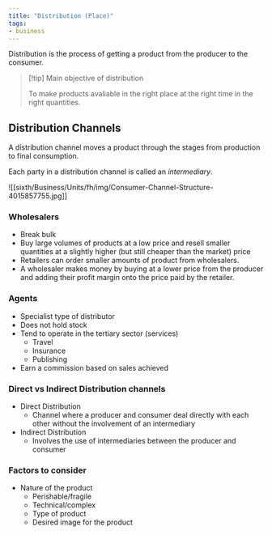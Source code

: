 ```yaml
---
title: "Distribution (Place)"
tags:
- business
---
```


Distribution is the process of getting a product from the producer to the consumer.

> [!tip] Main objective of distribution
>
> To make products avaliable in the right place at the right time in the right quantities.


## Distribution Channels

A distribution channel moves a product through the stages from production to final consumption.

Each party in a distribution channel is called an *intermediary*.

![[sixth/Business/Units/fh/img/Consumer-Channel-Structure-4015857755.jpg]]

### Wholesalers

- Break bulk
- Buy large volumes of products at a low price and resell smaller quantities at a slightly higher (but still cheaper than the market) price
- Retailers can order smaller amounts of product from wholesalers.
- A wholesaler makes money by buying at a lower price from the producer and adding their profit margin onto the price paid by the retailer.

### Agents

- Specialist type of distributor
- Does not hold stock
- Tend to operate in the tertiary sector (services)
	- Travel
	- Insurance
	- Publishing
- Earn a commission based on sales achieved

### Direct vs Indirect Distribution channels

- Direct Distribution
	- Channel where a producer and consumer deal directly with each other without the involvement of an intermediary
- Indirect Distribution
	- Involves the use of intermediaries between the producer and consumer

### Factors to consider

- Nature of the product
	- Perishable/fragile
	- Technical/complex
	- Type of product 
	- Desired image for the product





‎‎